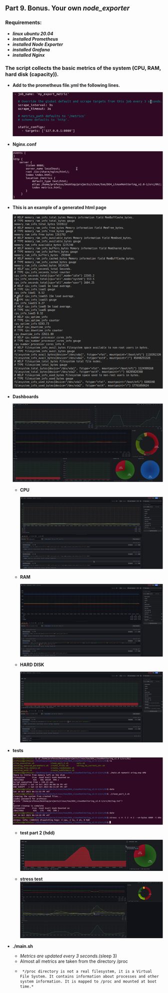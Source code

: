 ## Part 9. Bonus. Your own *node_exporter*

### Requirements: 
* ***linux ubuntu 20.04***
* ***installed Prometheus***
* ***installed Node Exporter***
* ***installed Grafana***
* ***installed Nginx***

### The script collects the basic metrics of the system (CPU, RAM, hard disk (capacity)).

* **Add to the prometheus file.yml the following lines.**

	![Ptometheus.yml](images_part_9/prometheus_yml_part.png)

* **Nginx.conf**

	![nginx.conf](images_part_9/nginx_conf.png)
	
* **This is an example of a generated html page**
	
	![html_my_exp_metric](images_part_9/metric_html.png)
	
* **Dashboards** 
	
	![grafana_dashboards_all](images_part_9/grafana_dashboards.png)
	
	* **CPU**
	
		![grafana_dashboards_cpu](images_part_9/grafana_cpu_loadagv.png)
		
	* **RAM**
	
		![grafana_dashboards_ram](images_part_9/grafana_ram.png)
		
	* **HARD DISK**
	
		![grafana_dashboards_hard_disk](images_part_9/grafana_hard_disk.png)
	
* **tests**

	![test_command_terminal](images_part_9/tests_part2_stress_terminal.png)
	
	* **test part 2 (hdd)**
	
		![grafana_dashboards_hdd](images_part_9/test_part_2_hdd_graf.png)
		
	* **stress test**
		![grafana_dashboards_cpu_ram](images_part_9/stress_test_cpu_ram_graf.png)
		

* **./main.sh** 
  * *Metrics are updated every 3 seconds.*(sleep 3) 
  * Almost all metrics are taken from the directory /proc
  *  	 */proc directory is not a real filesystem, it is a Virtual File System. It contains information about processes and other system information. It is mapped to /proc and mounted at boot time.*